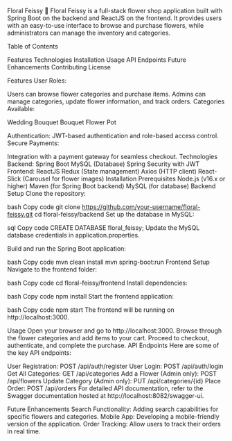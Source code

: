 Floral Feissy 🌸
Floral Feissy is a full-stack flower shop application built with Spring Boot on the backend and ReactJS on the frontend. It provides users with an easy-to-use interface to browse and purchase flowers, while administrators can manage the inventory and categories.

Table of Contents

Features
Technologies
Installation
Usage
API Endpoints
Future Enhancements
Contributing
License


Features
User Roles:

Users can browse flower categories and purchase items.
Admins can manage categories, update flower information, and track orders.
Categories Available:

Wedding Bouquet
Bouquet
Flower Pot


Authentication:
JWT-based authentication and role-based access control.
Secure Payments:

Integration with a payment gateway for seamless checkout.
Technologies
Backend:
Spring Boot
MySQL (Database)
Spring Security with JWT
Frontend:
ReactJS
Redux (State management)
Axios (HTTP client)
React-Slick (Carousel for flower images)
Installation
Prerequisites
Node.js (v16.x or higher)
Maven (for Spring Boot backend)
MySQL (for database)
Backend Setup
Clone the repository:

bash
Copy code
git clone https://github.com/your-username/floral-feissy.git
cd floral-feissy/backend
Set up the database in MySQL:

sql
Copy code
CREATE DATABASE floral_feissy;
Update the MySQL database credentials in application.properties.

Build and run the Spring Boot application:

bash
Copy code
mvn clean install
mvn spring-boot:run
Frontend Setup
Navigate to the frontend folder:

bash
Copy code
cd floral-feissy/frontend
Install dependencies:

bash
Copy code
npm install
Start the frontend application:

bash
Copy code
npm start
The frontend will be running on http://localhost:3000.

Usage
Open your browser and go to http://localhost:3000.
Browse through the flower categories and add items to your cart.
Proceed to checkout, authenticate, and complete the purchase.
API Endpoints
Here are some of the key API endpoints:

User Registration: POST /api/auth/register
User Login: POST /api/auth/login
Get All Categories: GET /api/categories
Add a Flower (Admin only): POST /api/flowers
Update Category (Admin only): PUT /api/categories/{id}
Place Order: POST /api/orders
For detailed API documentation, refer to the Swagger documentation hosted at http://localhost:8082/swagger-ui.

Future Enhancements
Search Functionality: Adding search capabilities for specific flowers and categories.
Mobile App: Developing a mobile-friendly version of the application.
Order Tracking: Allow users to track their orders in real time.
